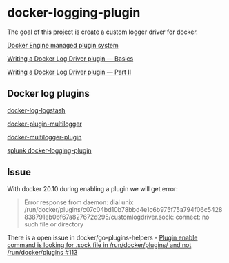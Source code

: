 # docker-logging-plugin

The goal of this project is create a custom logger driver for docker.

[Docker Engine managed plugin system](https://docs.docker.com/engine/extend/)

[Writing a Docker Log Driver plugin — Basics](https://software-factotum.medium.com/writing-a-docker-log-driver-plugin-7275d99d07be)

[Writing a Docker Log Driver plugin — Part II](https://software-factotum.medium.com/writing-a-docker-log-driver-plugin-f94cee827a0a)

## Docker log plugins

[docker-log-logstash](https://github.com/rchicoli/docker-log-logstash)

[docker-plugin-multilogger](https://github.com/ekristen/docker-plugin-multilogger)

[docker-multilogger-plugin](https://github.com/allgdante/docker-multilogger-plugin)

[splunk docker-logging-plugin ](https://github.com/splunk/docker-logging-plugin)

## Issue

With docker 20.10 during enabling a plugin we will get error:
> Error response from daemon: dial unix /run/docker/plugins/c07c04bd10b78bbd4e1c6b975f75a794f06c5428838791eb0bf67a827672d295/customlogdriver.sock: connect: no such file or directory

There is a open issue in docker/go-plugins-helpers - [Plugin enable command is looking for .sock file in /run/docker/plugins/<docker-plugin-id> and not /run/docker/plugins #113](https://github.com/docker/go-plugins-helpers/issues/113)


